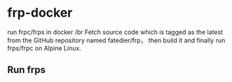 # frp-docker
run frpc/frps in docker /br
Fetch source code which is tagged as the latest from the GitHub repository named fatedier/frp， then build it and finally run frps/frpc on Alpine Linux.
## Run frps
